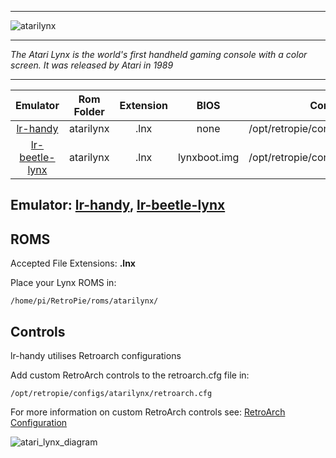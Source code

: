 ***
![atarilynx](https://cloud.githubusercontent.com/assets/10035308/12190664/6ef7c284-b588-11e5-9dc2-875676e9ea78.png)
***
_The Atari Lynx is the world's first handheld gaming console with a color screen. It was released by Atari in 1989_
***

| Emulator | Rom Folder | Extension | BIOS |  Controller Config |
| :---: | :---: | :---: | :---: | :---: |
| [lr-handy](https://github.com/libretro/libretro-handy) | atarilynx  | .lnx | none | /opt/retropie/configs/atarilynx/retroarch.cfg |
| [lr-beetle-lynx](https://github.com/libretro/beetle-lynx-libretro) | atarilynx  | .lnx | lynxboot.img | /opt/retropie/configs/atarilynx/retroarch.cfg |

## Emulator: [lr-handy](https://github.com/libretro/libretro-handy), [lr-beetle-lynx](https://github.com/libretro/beetle-lynx-libretro)

## ROMS
Accepted File Extensions: **.lnx**

Place your Lynx ROMS in:
```shell
/home/pi/RetroPie/roms/atarilynx/
```

## Controls

lr-handy utilises Retroarch configurations

Add custom RetroArch controls to the retroarch.cfg file in:
```shell
/opt/retropie/configs/atarilynx/retroarch.cfg
```
For more information on custom RetroArch controls see: [RetroArch Configuration](https://github.com/petrockblog/RetroPie-Setup/wiki/RetroArch-Configuration)

![atari_lynx_diagram](https://cloud.githubusercontent.com/assets/10035308/16599640/7f435408-42c0-11e6-8034-d04fec9310ce.png)